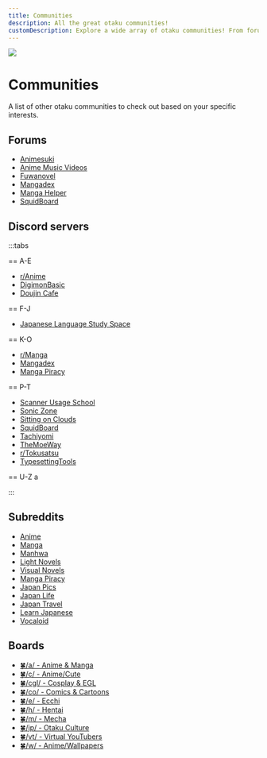```yaml
---
title: Communities
description: All the great otaku communities!
customDescription: Explore a wide array of otaku communities! From forums and Discord servers to Subreddits and boards, find your ideal space for anime and manga discussions.
---
```


[![](https://files.catbox.moe/bf68dp.png)](https://mangaplus.shueisha.co.jp/titles/100274)

# Communities
A list of other otaku communities to check out based on your specific interests.
<br>

## Forums

- [Animesuki](https://forums.animesuki.com/)
- [Anime Music Videos](https://www.animemusicvideos.org/forum/)
- [Fuwanovel](https://forums.fuwanovel.net/)
- [Mangadex](https://forums.mangadex.org/)
- [Manga Helper](https://mangahelpers.com/)
- [SquidBoard](https://www.squid-board.org/)

## Discord servers

:::tabs

== A-E
- [r/Anime](https://discord.gg/r-anime)
- [DigimonBasic](https://discord.com/invite/B3RXtnXRSG)
- [Doujin Cafe](https://discord.gg/doujincafe)

== F-J
- [Japanese Language Study Space](https://discord.gg/jlss)

== K-O
- [r/Manga](https://discord.com/invite/manga)
- [Mangadex](https://discord.com/invite/mangadex)
- [Manga Piracy](https://discord.com/invite/ZgMtAyxFSU)

== P-T
- [Scanner Usage School](https://discord.com/invite/NCzxVB9)
- [Sonic Zone](https://discord.com/invite/bj5vmb96YT)
- [Sitting on Clouds](https://discord.gg/x23SFbE)
- [SquidBoard](https://discord.gg/ATjPbzR)
- [Tachiyomi](https://discord.com/invite/tachiyomi)
- [TheMoeWay](https://discord.com/invite/nhqjydaR8j)
- [r/Tokusatsu](https://discord.com/invite/Rf2dDaJSp3)
- [TypesettingTools](https://discord.com/invite/AZaVyPr)

== U-Z
a

:::











## Subreddits

- [Anime](https://old.reddit.com/r/anime)
- [Manga](https://old.reddit.com/r/manga)
- [Manhwa](https://old.reddit.com/r/manhwa)
- [Light Novels](https://old.reddit.com/r/LightNovels/)
- [Visual Novels](https://old.reddit.com/r/visualnovels/)
- [Manga Piracy](https://old.reddit.com/r/mangapiracy/)
- [Japan Pics](https://old.reddit.com/r/japanpics/)
- [Japan Life](https://old.reddit.com/r/japanlife/)
- [Japan Travel](https://old.reddit.com/r/JapanTravel/)
- [Learn Japanese](https://old.reddit.com/r/LearnJapanese)
- [Vocaloid](https://old.reddit.com/r/vocaloid/)

## Boards

- [🍀/a/ - Anime & Manga](https://boards.4channel.org/a/)
- [🍀/c/ - Anime/Cute](https://boards.4channel.org/c/)
- [🍀/cgl/ - Cosplay & EGL](https://boards.4channel.org/cgl/)
- [🍀/co/ - Comics & Cartoons](https://boards.4channel.org/co/)
- [🍀/e/ - Ecchi](https://boards.4channel.org/e/)
- [🍀/h/ - Hentai](https://boards.4channel.org/h/)
- [🍀/m/ - Mecha](https://boards.4channel.org/m/)
- [🍀/jp/ - Otaku Culture](https://boards.4channel.org/jp/)
- [🍀/vt/ - Virtual YouTubers](https://boards.4channel.org/vt/)
- [🍀/w/ - Anime/Wallpapers](https://boards.4channel.org/w/)
